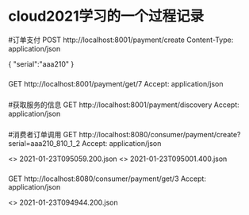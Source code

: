 # cloud2021学习的一个过程记录
#订单支付
POST http://localhost:8001/payment/create
Content-Type: application/json

{
  "serial":"aaa210"
}

###
GET http://localhost:8001/payment/get/7
Accept: application/json

###
#获取服务的信息
GET http://localhost:8001/payment/discovery
Accept: application/json

###
#消费者订单调用
GET http://localhost:8080/consumer/payment/create?serial=aaa210_810_1_2
Accept: application/json

<> 2021-01-23T095059.200.json
<> 2021-01-23T095001.400.json

###
GET http://localhost:8080/consumer/payment/get/3
Accept: application/json

<> 2021-01-23T094944.200.json

###
